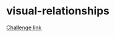 # visual-relationships
[Challenge link](https://www.kaggle.com/c/open-images-2019-visual-relationship)
